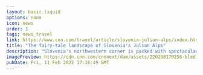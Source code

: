 ```yaml
---
layout: basic.liquid
options: none
icon: news
order: 1
tags: news_travel
link: https://www.cnn.com/travel/article/slovenia-julian-alps/index.html
title: "The fairy-tale landscape of Slovenia's Julian Alps"
description: "Slovenia's northwestern corner is packed with spectacular landscapes of towering peaks, waterfalls, rushing rivers and pristine mountain lakes, many of which are contained within Triglav, the country's only national park. "
imagePreview: https://cdn.cnn.com/cnnnext/dam/assets/220208170256-bled-tz-video-synd-2.jpg
pubDate: Fri, 11 Feb 2022 17:16:49 GMT
---
```

